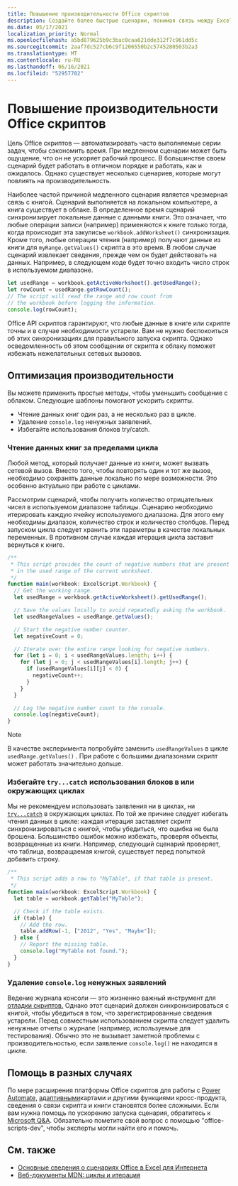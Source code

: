 ```yaml
---
title: Повышение производительности Office скриптов
description: Создайте более быстрые сценарии, понимая связь между Excel книгой и скриптом.
ms.date: 05/17/2021
localization_priority: Normal
ms.openlocfilehash: a5bd879625b9c3bac0caa621dde312f7c961dd5c
ms.sourcegitcommit: 2aaf7dc527cb6c9f1206550b2c5745280503b2a3
ms.translationtype: MT
ms.contentlocale: ru-RU
ms.lasthandoff: 06/16/2021
ms.locfileid: "52957702"
---
```

# <a name="improve-the-performance-of-your-office-scripts"></a>Повышение производительности Office скриптов

Цель Office скриптов — автоматизировать часто выполняемые серии задач, чтобы сэкономить время. При медленном сценарии может быть ощущение, что он не ускоряет рабочий процесс. В большинстве своем сценарий будет работать в отличном порядке и работать, как и ожидалось. Однако существует несколько сценариев, которые могут повлиять на производительность.

Наиболее частой причиной медленного сценария является чрезмерная связь с книгой. Сценарий выполняется на локальном компьютере, а книга существует в облаке. В определенное время сценарий синхронизирует локальные данные с данными книги. Это означает, что любые операции записи (например) применяются к книге только тогда, когда происходит эта закулисье `workbook.addWorksheet()` синхронизация. Кроме того, любые операции чтения (например) получают данные из книги для `myRange.getValues()` скрипта в это время. В любом случае сценарий извлекает сведения, прежде чем он будет действовать на данных. Например, в следующем коде будет точно входить число строк в используемом диапазоне.

```TypeScript
let usedRange = workbook.getActiveWorksheet().getUsedRange();
let rowCount = usedRange.getRowCount();
// The script will read the range and row count from
// the workbook before logging the information.
console.log(rowCount);
```

Office API скриптов гарантируют, что любые данные в книге или скрипте точны и в случае необходимости устарели. Вам не нужно беспокоиться об этих синхронизациях для правильного запуска скрипта. Однако осведомленность об этом сообщении от скрипта к облаку поможет избежать нежелательных сетевых вызовов.

## <a name="performance-optimizations"></a>Оптимизация производительности

Вы можете применить простые методы, чтобы уменьшить сообщение с облаком. Следующие шаблоны помогают ускорить скрипты.

- Чтение данных книг один раз, а не несколько раз в цикле.
- Удаление `console.log` ненужных заявлений.
- Избегайте использования блоков try/catch.

### <a name="read-workbook-data-outside-of-a-loop"></a>Чтение данных книг за пределами цикла

Любой метод, который получает данные из книги, может вызвать сетевой вызов. Вместо того, чтобы повторять один и тот же вызов, необходимо сохранять данные локально по мере возможности. Это особенно актуально при работе с циклами.

Рассмотрим сценарий, чтобы получить количество отрицательных чисел в используемом диапазоне таблицы. Сценарию необходимо итерировать каждую ячейку используемого диапазона. Для этого ему необходимы диапазон, количество строк и количество столбцов. Перед запуском цикла следует хранить эти параметры в качестве локальных переменных. В противном случае каждая итерация цикла заставит вернуться к книге.

```TypeScript
/**
 * This script provides the count of negative numbers that are present
 * in the used range of the current worksheet.
 */
function main(workbook: ExcelScript.Workbook) {
  // Get the working range.
  let usedRange = workbook.getActiveWorksheet().getUsedRange();

  // Save the values locally to avoid repeatedly asking the workbook.
  let usedRangeValues = usedRange.getValues();

  // Start the negative number counter.
  let negativeCount = 0;

  // Iterate over the entire range looking for negative numbers.
  for (let i = 0; i < usedRangeValues.length; i++) {
    for (let j = 0; j < usedRangeValues[i].length; j++) {
      if (usedRangeValues[i][j] < 0) {
        negativeCount++;
      }
    }
  }

  // Log the negative number count to the console.
  console.log(negativeCount);
}
```

> [!NOTE]
> В качестве эксперимента попробуйте заменить `usedRangeValues` в цикле `usedRange.getValues()` . При работе с большими диапазонами скрипт может работать значительно дольше.

### <a name="avoid-using-trycatch-blocks-in-or-surrounding-loops"></a>Избегайте `try...catch` использования блоков в или окружающих циклах

Мы не рекомендуем использовать заявления ни в циклах, ни [`try...catch`](https://developer.mozilla.org/docs/Web/JavaScript/Reference/Statements/try...catch) в окружающих циклах. По той же причине следует избегать чтения данных в цикле: каждая итерация заставляет скрипт синхронизироваться с книгой, чтобы убедиться, что ошибка не была брошена. Большинство ошибок можно избежать, проверяя объекты, возвращенные из книги. Например, следующий сценарий проверяет, что таблица, возвращаемая книгой, существует перед попыткой добавить строку.

```TypeScript
/**
 * This script adds a row to "MyTable", if that table is present.
 */
function main(workbook: ExcelScript.Workbook) {
  let table = workbook.getTable("MyTable");

  // Check if the table exists.
  if (table) {
    // Add the row.
    table.addRow(-1, ["2012", "Yes", "Maybe"]);
  } else {
    // Report the missing table.
    console.log("MyTable not found.");
  }
}
```

### <a name="remove-unnecessary-consolelog-statements"></a>Удаление `console.log` ненужных заявлений

Ведение журнала консоли — это жизненно важный инструмент для [отладки скриптов.](../testing/troubleshooting.md) Однако этот сценарий должен синхронизироваться с книгой, чтобы убедиться в том, что зарегистрированные сведения устарели. Перед совместным использованием скрипта следует удалить ненужные отчеты о журнале (например, используемые для тестирования). Обычно это не вызывает заметной проблемы с производительностью, если заявление `console.log()` не находится в цикле.

## <a name="case-by-case-help"></a>Помощь в разных случаях

По мере расширения платформы Office скриптов для работы с [Power Automate,](https://flow.microsoft.com/) [адаптивными](/adaptive-cards)картами и другими функциями кросс-продукта, сведения о связи скрипта и книги становятся более сложными. Если вам нужна помощь по ускорению запуска сценария, обратитесь к [Microsoft Q&A](/answers/topics/office-scripts-excel-dev.html). Обязательно пометите свой вопрос с помощью "office-scripts-dev", чтобы эксперты могли найти его и помочь.

## <a name="see-also"></a>См. также

- [Основные сведения о сценариях Office в Excel для Интернета](scripting-fundamentals.md)
- [Веб-документы MDN: циклы и итерация](https://developer.mozilla.org/docs/Web/JavaScript/Guide/Loops_and_iteration)
